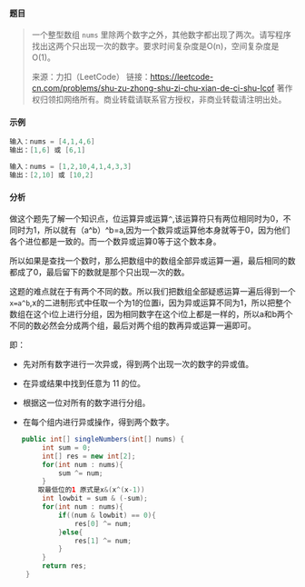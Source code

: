 #### 题目

> 一个整型数组 `nums` 里除两个数字之外，其他数字都出现了两次。请写程序找出这两个只出现一次的数字。要求时间复杂度是O(n)，空间复杂度是O(1)。
>
> 来源：力扣（LeetCode）
> 链接：https://leetcode-cn.com/problems/shu-zu-zhong-shu-zi-chu-xian-de-ci-shu-lcof
> 著作权归领扣网络所有。商业转载请联系官方授权，非商业转载请注明出处。

#### 示例

```java
输入：nums = [4,1,4,6]
输出：[1,6] 或 [6,1]

输入：nums = [1,2,10,4,1,4,3,3]
输出：[2,10] 或 [10,2]
```

#### 分析

做这个题先了解一个知识点，位运算异或运算``^``,该运算符只有两位相同时为0，不同时为1，所以就有（a^b）^b=a,因为一个数异或运算他本身就等于0，因为他们各个进位都是一致的。而一个数异或运算0等于这个数本身。

所以如果是查找一个数时，那么把数组中的数组全部异或运算一遍，最后相同的数都成了0，最后留下的数就是那个只出现一次的数。

这题的难点就在于有两个不同的数。所以我们把数组全部疑惑运算一遍后得到一个``x=a^b``,x的二进制形式中任取一个为1的位置i，因为异或运算不同为1，所以把整个数组在这个i位上进行分组，因为相同数字在这个i位上都是一样的，所以a和b两个不同的数必然会分成两个组，最后对两个组的数再异或运算一遍即可。

即：

- 先对所有数字进行一次异或，得到两个出现一次的数字的异或值。

- 在异或结果中找到任意为 11 的位。

- 根据这一位对所有的数字进行分组。

- 在每个组内进行异或操作，得到两个数字。

```java
   public int[] singleNumbers(int[] nums) {
        int sum = 0;
        int[] res = new int[2];
        for(int num : nums){
            sum ^= num;
        }
       取最低位的1 原式是x&(x^(x-1))
        int lowbit = sum & (-sum);
        for(int num : nums){
            if((num & lowbit) == 0){
                res[0] ^= num;
            }else{
                res[1] ^= num;
            }
        }
        return res;
    }
```





